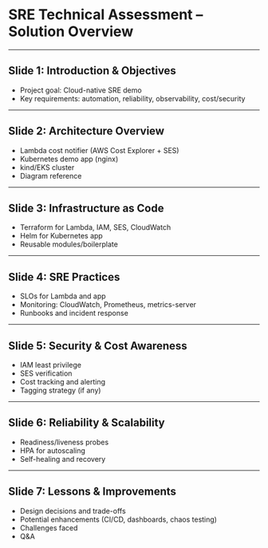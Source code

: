 # SRE Technical Assessment – Solution Overview

---

## Slide 1: Introduction & Objectives
- Project goal: Cloud-native SRE demo
- Key requirements: automation, reliability, observability, cost/security

---

## Slide 2: Architecture Overview
- Lambda cost notifier (AWS Cost Explorer + SES)
- Kubernetes demo app (nginx)
- kind/EKS cluster
- Diagram reference

---

## Slide 3: Infrastructure as Code
- Terraform for Lambda, IAM, SES, CloudWatch
- Helm for Kubernetes app
- Reusable modules/boilerplate

---

## Slide 4: SRE Practices
- SLOs for Lambda and app
- Monitoring: CloudWatch, Prometheus, metrics-server
- Runbooks and incident response

---

## Slide 5: Security & Cost Awareness
- IAM least privilege
- SES verification
- Cost tracking and alerting
- Tagging strategy (if any)

---

## Slide 6: Reliability & Scalability
- Readiness/liveness probes
- HPA for autoscaling
- Self-healing and recovery

---

## Slide 7: Lessons & Improvements
- Design decisions and trade-offs
- Potential enhancements (CI/CD, dashboards, chaos testing)
- Challenges faced
- Q&A 
